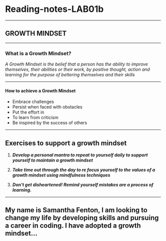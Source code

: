 # Reading-notes-LAB01b
***

## GROWTH MINDSET
***

### What is a Growth Mindset?
*A Growth Mindset is the belief that a person has the ability to improve themselves, their abilities or their work, by positive thought, action and learning for the purpose of bettering themselves and their skills*
***
#### How to achieve a Growth Mindset
- Embrace challenges
- Persist when faced with obstacles
- Put the effort in
- To learn from criticism
- Be inspired by the success of others 
***

## Exercises to support a growth mindset

1.  _**Develop a personal mantra to repeat to yourself daily to support yourself to maintain a growth mindset**_  

2.  _**Take time out through the day to re focus yourself to the values of a growth mindset using mindfulness techniques**_  

3.  _**Don't get disheartened!  Remind yourself mistakes are a process of learning.**_  
***

## My name is Samantha Fenton, I am looking to change my life by developing skills and pursuing a career in coding.  I have adopted a growth mindset...










